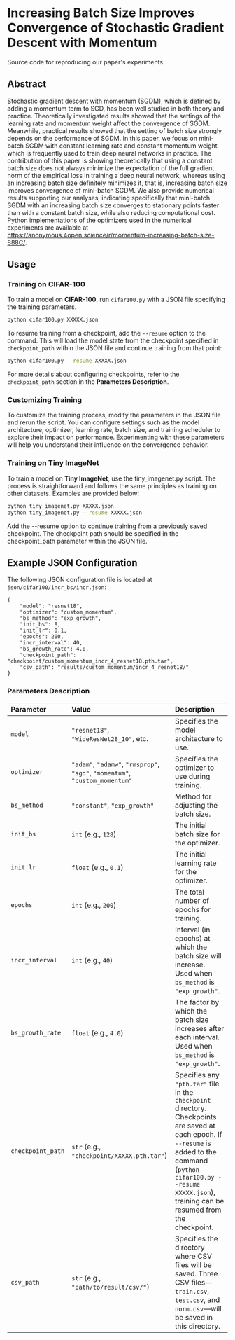 # Increasing Batch Size Improves Convergence of Stochastic Gradient Descent with Momentum
Source code for reproducing our paper's experiments.

## Abstract
Stochastic gradient descent with momentum (SGDM), which is defined by adding a momentum term to SGD, has been well studied in both theory and practice.
Theoretically investigated results showed that the settings of the learning rate and momentum weight affect the convergence of SGDM. 
Meanwhile, practical results showed that the setting of batch size strongly depends on the performance of SGDM. 
In this paper, we focus on mini-batch SGDM with constant learning rate and constant momentum weight, which is frequently used to train deep neural networks in practice. 
The contribution of this paper is showing theoretically that using a constant batch size does not always minimize the expectation of the full gradient norm of the empirical loss in training a deep neural network, whereas using an increasing batch size definitely minimizes it, that is, increasing batch size improves convergence of mini-batch SGDM. 
We also provide numerical results supporting our analyses, indicating specifically that mini-batch SGDM with an increasing batch size converges to stationary points faster than with a constant batch size, while also reducing computational cost. 
Python implementations of the optimizers used in the numerical experiments are available at https://anonymous.4open.science/r/momentum-increasing-batch-size-888C/.

## Usage
### Training on CIFAR-100
To train a model on **CIFAR-100**, run `cifar100.py` with a JSON file specifying the training parameters. 

```bash
python cifar100.py XXXXX.json
```

To resume training from a checkpoint, add the `--resume` option to the command. This will load the model state from the checkpoint specified in `checkpoint_path` within the JSON file and continue training from that point:

```bash
python cifar100.py --resume XXXXX.json
```

For more details about configuring checkpoints, refer to the `checkpoint_path` section in the **Parameters Description**.

### Customizing Training

To customize the training process, modify the parameters in the JSON file and rerun the script. You can configure settings such as the model architecture, optimizer, learning rate, batch size, and training scheduler to explore their impact on performance. Experimenting with these parameters will help you understand their influence on the convergence behavior.

### Training on Tiny ImageNet

To train a model on **Tiny ImageNet**, use the tiny_imagenet.py script. The process is straightforward and follows the same principles as training on other datasets. Examples are provided below:

```bash
python tiny_imagenet.py XXXXX.json
python tiny_imagenet.py --resume XXXXX.json
```

Add the --resume option to continue training from a previously saved checkpoint. The checkpoint path should be specified in the checkpoint_path parameter within the JSON file.

## Example JSON Configuration
The following JSON configuration file is located at `json/cifar100/incr_bs/incr.json`:
```
{
    "model": "resnet18",
    "optimizer": "custom_momentum",
    "bs_method": "exp_growth",
    "init_bs": 8,
    "init_lr": 0.1,
    "epochs": 200,
    "incr_interval": 40,
    "bs_growth_rate": 4.0,
    "checkpoint_path": "checkpoint/custom_momentum_incr_4_resnet18.pth.tar",
    "csv_path": "results/custom_momentum/incr_4_resnet18/"
}
```
### Parameters Description
| Parameter | Value | Description |
| :-------- | :---- | :---------- |
| `model` | `"resnet18"`, `"WideResNet28_10"`, etc. | Specifies the model architecture to use. |
| `optimizer` |`"adam"`, `"adamw"`, `"rmsprop"`, `"sgd"`, `"momentum"`, `"custom_momentum"`|Specifies the optimizer to use during training.|
| `bs_method` | `"constant"`, `"exp_growth"` | Method for adjusting the batch size. |
|`init_bs`|`int` (e.g., `128`)| The initial batch size for the optimizer. |
|`init_lr`|`float` (e.g., `0.1`)| The initial learning rate for the optimizer. |
|`epochs`|`int` (e.g., `200`)|The total number of epochs for training.|
|`incr_interval`|`int` (e.g., `40`)|Interval (in epochs) at which the batch size will increase. Used when `bs_method` is `"exp_growth"`.|
|`bs_growth_rate`|`float` (e.g., `4.0`)|The factor by which the batch size increases after each interval. Used when `bs_method` is `"exp_growth"`.|
|`checkpoint_path`|`str` (e.g., `"checkpoint/XXXXX.pth.tar"`)|Specifies any `"pth.tar"` file in the `checkpoint` directory. Checkpoints are saved at each epoch. If `--resume` is added to the command (`python cifar100.py --resume XXXXX.json`), training can be resumed from the checkpoint.|
|`csv_path`|`str` (e.g., `"path/to/result/csv/"`)|Specifies the directory where CSV files will be saved. Three CSV files—`train.csv`, `test.csv`, and `norm.csv`—will be saved in this directory.|
